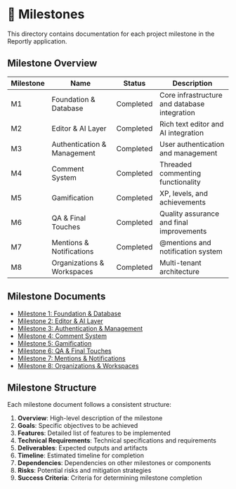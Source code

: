 # 🧭 Milestones

This directory contains documentation for each project milestone in the Reportly application.

## Milestone Overview

| Milestone | Name | Status | Description |
|-----------|------|--------|-------------|
| M1 | Foundation & Database | Completed | Core infrastructure and database integration |
| M2 | Editor & AI Layer | Completed | Rich text editor and AI integration |
| M3 | Authentication & Management | Completed | User authentication and management |
| M4 | Comment System | Completed | Threaded commenting functionality |
| M5 | Gamification | Completed | XP, levels, and achievements |
| M6 | QA & Final Touches | Completed | Quality assurance and final improvements |
| M7 | Mentions & Notifications | Completed | @mentions and notification system |
| M8 | Organizations & Workspaces | Completed | Multi-tenant architecture |

## Milestone Documents

- [Milestone 1: Foundation & Database](m1-foundation.md)
- [Milestone 2: Editor & AI Layer](m2-editor-ai.md)
- [Milestone 3: Authentication & Management](m3-auth-management.md)
- [Milestone 4: Comment System](m4-comment-system.md)
- [Milestone 5: Gamification](m5-gamification.md)
- [Milestone 6: QA & Final Touches](m6-qa-final.md)
- [Milestone 7: Mentions & Notifications](m7-mentions-notifications.md)
- [Milestone 8: Organizations & Workspaces](m8-orgs-workspace.md)

## Milestone Structure

Each milestone document follows a consistent structure:

1. **Overview**: High-level description of the milestone
2. **Goals**: Specific objectives to be achieved
3. **Features**: Detailed list of features to be implemented
4. **Technical Requirements**: Technical specifications and requirements
5. **Deliverables**: Expected outputs and artifacts
6. **Timeline**: Estimated timeline for completion
7. **Dependencies**: Dependencies on other milestones or components
8. **Risks**: Potential risks and mitigation strategies
9. **Success Criteria**: Criteria for determining milestone completion
